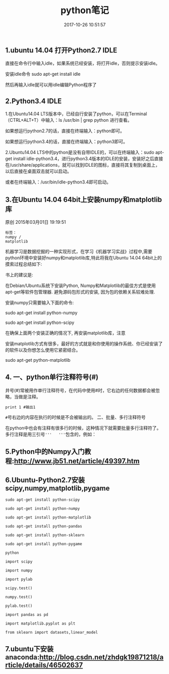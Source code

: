 ﻿---
layout: '[post]'
title: python笔记
date: 2017-10-26 10:51:57
tags: [python]
categories: [python基础]
---
## 1.ubuntu 14.04 打开Python2.7 IDLE
直接在命令行中输入idle，如果系统已经安装，将打开idle，否则提示安装idle。

安装idle命令 sudo apt-get install idle

然后再输入idle就可以用idle编辑Python程序了


## 2.Python3.4 IDLE
1.在Ubuntu14.04 LTS版本中，已经自行安装了python，可以在Terminal（CTRL+ALT+T）中输入：ls /usr/bin | grep python 进行查看。

如果想运行python2.7的话，直接在终端输入：python即可。

如果想运行python3.4的话，直接在终端输入：python3即可。

2.Ubuntu14.04 LTS中的python是没有自带IDLE的，可以在终端输入：sudo apt-get install idle-python3.4，进行python3.4版本的IDLE的安装，安装好之后直接在/usr/share/applications，就可以找到IDLE的图标，直接将其复制到桌面上，以后直接在桌面双击就可以启动。

或者在终端输入：/usr/bin/idle-python3.4即可启动。


## 3.在Ubuntu 14.04 64bit上安装numpy和matplotlib库
原创 2015年03月01日 19:19:51

    标签：
    numpy /
    matplotlib

机器学习是数据挖掘的一种实现形式，在学习《机器学习实战》过程中,需要python环境中安装好numpy和matplotlib库,特此将我在Ubuntu 14.04 64bit上的摸索过程总结如下:

书上的建议是:

在Debian/Ubuntu系统下安装Python, Numpy和Matplotlib的最佳方式是使用apt-get等软件包管理器. 避免源码包形式的安装, 因为包的依赖关系较难处理.

安装numpy只需要输入下面的命令:

sudo apt-get install python-numpy

sudo apt-get install python-scipy

在确保上面两个安装正确的情况下, 再安装matplotlib库，注意

安装matplotlib方式有很多，最好的方式就是和你使用的操作系统、你已经安装了的软件以及你想怎么使用它紧密结合。

sudo apt-get python-matplotlib

## 4. 一、python单行注释符号(#)

井号(#)常被用作单行注释符号，在代码中使用#时，它右边的任何数据都会被忽略，当做是注释。
```
print 1 #输出1
```
`#`号右边的内容在执行的时候是不会被输出的。
二、批量、多行注释符号

在python中也会有注释有很多行的时候，这种情况下就需要批量多行注释符了。多行注释是用三引号`'''   '''`包含的，例如：



## 5.Python中的Numpy入门教程:http://www.jb51.net/article/49397.htm



## 6.Ubuntu-Python2.7安装 scipy,numpy,matplotlib,pygame

```
sudo apt-get install python-scipy

sudo apt-get install python-numpy

sudo apt-get install python-matplotlib

sudo apt-get install python-pandas

sudo apt-get install python-sklearn

sudo apt-get install python-pygame

python

import scipy

import numpy

import pylab

scipy.test()

numpy.test()

pylab.test()

import pandas as pd

import matplotlib.pyplot as plt

from sklearn import datasets,linear_model
```
## 7.ubuntu下安装anaconda:http://blog.csdn.net/zhdgk19871218/article/details/46502637



